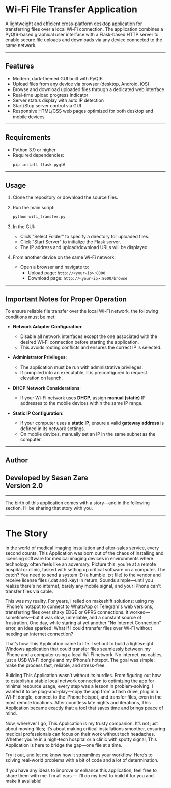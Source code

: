 
# Wi-Fi File Transfer Application

A lightweight and efficient cross-platform desktop application for transferring files over a local Wi-Fi connection. The application combines a PyQt6-based graphical user interface with a Flask-based HTTP server to enable secure file uploads and downloads via any device connected to the same network.

---

## Features

- Modern, dark-themed GUI built with PyQt6
- Upload files from any device via browser (desktop, Android, iOS)
- Browse and download uploaded files through a dedicated web interface
- Real-time upload progress indicator
- Server status display with auto IP detection
- Start/Stop server control via GUI
- Responsive HTML/CSS web pages optimized for both desktop and mobile devices

---

## Requirements

- Python 3.9 or higher
- Required dependencies:
  ```bash
  pip install flask pyqt6
  ```

---

## Usage

1. Clone the repository or download the source files.
2. Run the main script:
   ```bash
   python wifi_transfer.py
   ```
3. In the GUI:
   - Click "Select Folder" to specify a directory for uploaded files.
   - Click "Start Server" to initialize the Flask server.
   - The IP address and upload/download URLs will be displayed.

4. From another device on the same Wi-Fi network:
   - Open a browser and navigate to:
     - Upload page: `http://<your-ip>:8000`
     - Download page: `http://<your-ip>:8000/browse`

---

## Important Notes for Proper Operation

To ensure reliable file transfer over the local Wi-Fi network, the following conditions must be met:

- **Network Adapter Configuration**:
  - Disable all network interfaces except the one associated with the desired Wi-Fi connection before starting the application.
  - This avoids routing conflicts and ensures the correct IP is selected.

- **Administrator Privileges**:
  - The application must be run with administrative privileges.
  - If compiled into an executable, it is preconfigured to request elevation on launch.

- **DHCP Network Considerations**:
  - If your Wi-Fi network uses **DHCP**, assign **manual (static)** IP addresses to the mobile devices within the same IP range.

- **Static IP Configuration**:
  - If your computer uses a **static IP**, ensure a valid **gateway address** is defined in its network settings.
  - On mobile devices, manually set an IP in the same subnet as the computer.


---

## Author

Developed by Sasan Zare  
Version 2.0
---
---

The birth of this application comes with a story—and in the following section, I’ll be sharing that story with you.

---
# The Story

In the world of medical imaging installation and after-sales service, every second counts. This Application was born out of the chaos of installing and licensing software for medical imaging devices in environments where technology often feels like an adversary. Picture this: you're at a remote hospital or clinic, tasked with setting up critical software on a computer. The catch? You need to send a system ID (a humble .txt file) to the vendor and receive license files (.dat and .key) in return. Sounds simple—until you realize there's no internet, barely any mobile signal, and your iPhone can't transfer files via cable.

This was my reality. For years, I relied on makeshift solutions: using my iPhone's hotspot to connect to WhatsApp or Telegram's web versions, transferring files over shaky EDGE or GPRS connections. It worked—sometimes—but it was slow, unreliable, and a constant source of frustration. One day, while staring at yet another "No Internet Connection" error, an idea sparked: What if I could transfer files over Wi-Fi without needing an internet connection?

That’s how This Application came to life. I set out to build a lightweight Windows application that could transfer files seamlessly between my iPhone and a computer using a local Wi-Fi network. No internet, no cables, just a USB Wi-Fi dongle and my iPhone’s hotspot. The goal was simple: make the process fast, reliable, and stress-free.

Building This Application wasn’t without its hurdles. From figuring out how to establish a stable local network connection to optimizing the app for minimal resource usage, every step was a lesson in problem-solving. I wanted it to be plug-and-play—copy the app from a flash drive, plug in a Wi-Fi dongle, connect to the iPhone hotspot, and transfer files, even in the most remote locations. After countless late nights and iterations, This Application became exactly that: a tool that saves time and brings peace of mind.

Now, wherever I go, This Application is my trusty companion. It’s not just about moving files; it’s about making critical installations smoother, ensuring medical professionals can focus on their work without tech headaches. Whether you’re in a high-tech hospital or a clinic with spotty signal, This Application is here to bridge the gap—one file at a time.

Try it out, and let me know how it streamlines your workflow. Here’s to solving real-world problems with a bit of code and a lot of determination.

If you have any ideas to improve or enhance this application, feel free to share them with me. I’m all ears — I’ll do my best to build it for you and make it available!
